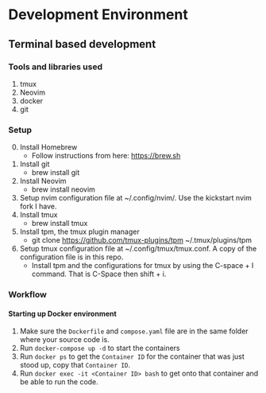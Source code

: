 # Development Environment

## Terminal based development

### Tools and libraries used
1. tmux
2. Neovim
3. docker
4. git

### Setup

0. Install Homebrew
	- Follow instructions from here: https://brew.sh
1. Install git
	- brew install git
2. Install Neovim
	- brew install neovim
3. Setup nvim configuration file at ~/.config/nvim/. Use the kickstart nvim fork I have.
4. Install tmux
	- brew install tmux
5. Install tpm, the tmux plugin manager
	- git clone https://github.com/tmux-plugins/tpm ~/.tmux/plugins/tpm
6. Setup tmux configuration file at ~/.config/tmux/tmux.conf. A copy of the configuration file is in this repo.
	- Install tpm and the configurations for tmux by using the C-space + I command. That is C-Space then shift + i.


### Workflow

#### Starting up Docker environment
1. Make sure the `Dockerfile` and `compose.yaml` file are in the same folder where your source code is.
2. Run `docker-compose up -d` to start the containers
3. Run `docker ps` to get the `Container ID` for the container that was just stood up, copy that `Container ID`.
4. Run `docker exec -it <Container ID> bash` to get onto that container and be able to run the code.

